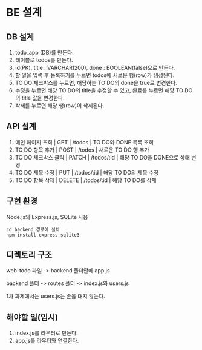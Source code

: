 # BE 설계

## DB 설계
1. todo_app (DB)를 만든다.
2. 테이블로 todos를 만든다.
3. id(PK), title : VARCHAR(200), done : BOOLEAN(false)으로 만든다.
4. 할 일을 입력 후 등록하기를 누르면 todos에 새로운 행(row)가 생성된다.
5. TO DO 체크박스를 누르면, 해당하는 TO DO의 done을 true로 변경한다.
6. 수정을 누르면 해당 TO DO의 title을 수정할 수 있고, 완료를 누르면
해당 TO DO의 title 값을 변경한다.
7. 삭제를 누르면 해당 행(row)이 삭제된다.

## API 설계
1. 메인 페이지 조회 | GET | /todos | TO DO와 DONE 목록 조회
2. TO DO 항목 추가 | POST | /todos | 새로운 TO DO 행 추가
3. TO DO 체크박스 클릭 | PATCH | /todos/:id | 해당 TO DO을 DONE으로 상태 변경
4. TO DO 제목 수정 | PUT | /todos/:id | 해당 TO DO의 제목 수정
5. TO DO 항목 삭제 | DELETE | /todos/:id | 해당 TO DO를 삭제

## 구현 환경
Node.js와 Express.js, SQLite 사용

```
cd backend 경로에 설치
npm install express sqlite3
```
## 디렉토리 구조
web-todo 파일 -> backend 폴더안에 app.js

backend 폴더 -> routes 폴더 -> index.js와 users.js

1차 과제에서는 users.js는 손을 대지 않는다.

## 해야할 일(임시) 
1. index.js를 라우터로 만든다.
2. app.js를 라우터와 연결한다.
